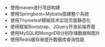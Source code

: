 - 使用maven进行项目构建
- 使用Springboot+Mybatis搭建整个系统
- 使用Thymeleaf模板技术实现页面静态化
- 使用框架Bootstrap、JQuery开发前端界面
- 使用MySQL和MongoDB分别存储数据和图片
- 使用Redis缓存来提升数据库查询性能